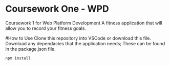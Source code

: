 # Coursework One - WPD 
Coursework 1 for Web Platform Development
A fitness application that will allow you to record your fitness goals.

#How to Use
Clone this repository into VSCode or download this file. 
Download any dependacies that the application needs; These can be found in the package.json file.
```` javascript
npm install
````
